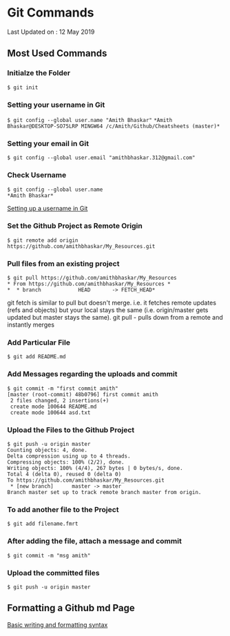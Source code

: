 # Git Commands

Last Updated on : 12 May 2019

## Most Used Commands

### Initialze the Folder
`$ git init`

### Setting your username in Git
`$ git config --global user.name "Amith Bhaskar"`
`*Amith Bhaskar@DESKTOP-SO75LRP MINGW64 /c/Amith/Github/Cheatsheets (master)*`

### Setting your email in Git
`$ git config --global user.email "amithbhaskar.312@gmail.com"`

### Check Username
```
$ git config --global user.name
*Amith Bhaskar*
```
[Setting up a username in Git](https://help.github.com/en/articles/setting-your-username-in-git)

### Set the Github Project as Remote Origin
```$ git remote add origin https://github.com/amithbhaskar/My_Resources.git```

### Pull files from an existing project
```
$ git pull https://github.com/amithbhaskar/My_Resources
* From https://github.com/amithbhaskar/My_Resources *
*  * branch            HEAD       -> FETCH_HEAD*
```

git fetch is similar to pull but doesn't merge. i.e. it fetches remote updates (refs and objects) but your local stays the same (i.e. origin/master gets updated but master stays the same).
git pull - pulls down from a remote and instantly merges

### Add Particular File
`$ git add README.md`

### Add Messages regarding the uploads and commit
```
$ git commit -m "first commit amith"
[master (root-commit) 48b0796] first commit amith
 2 files changed, 2 insertions(+)
 create mode 100644 README.md
 create mode 100644 asd.txt
```

### Upload the Files to the Github Project
```
$ git push -u origin master
Counting objects: 4, done.
Delta compression using up to 4 threads.
Compressing objects: 100% (2/2), done.
Writing objects: 100% (4/4), 267 bytes | 0 bytes/s, done.
Total 4 (delta 0), reused 0 (delta 0)
To https://github.com/amithbhaskar/My_Resources.git
 * [new branch]      master -> master
Branch master set up to track remote branch master from origin.
```

### To add another file to the Project
```$ git add filename.fmrt```

### After adding the file, attach a message and commit
```$ git commit -m "msg amith"```

### Upload the committed files
```$ git push -u origin master```

## Formatting a Github md Page
[Basic writing and formatting syntax](https://help.github.com/en/articles/basic-writing-and-formatting-syntax#quoting-code)
